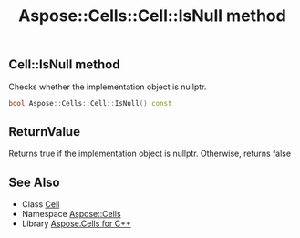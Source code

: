 ﻿---
title: Aspose::Cells::Cell::IsNull method
linktitle: IsNull
second_title: Aspose.Cells for C++ API Reference
description: 'Aspose::Cells::Cell::IsNull method. Checks whether the implementation object is nullptr in C++.'
type: docs
weight: 500
url: /cpp/aspose.cells/cell/isnull/
---
## Cell::IsNull method


Checks whether the implementation object is nullptr.

```cpp
bool Aspose::Cells::Cell::IsNull() const
```


## ReturnValue

Returns true if the implementation object is nullptr. Otherwise, returns false

## See Also

* Class [Cell](../)
* Namespace [Aspose::Cells](../../)
* Library [Aspose.Cells for C++](../../../)

